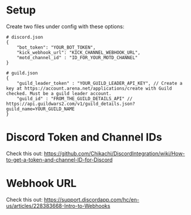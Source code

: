 # Setup

Create two files under config with these options:

````
# discord.json
{
    "bot_token": "YOUR_BOT_TOKEN",
    "kick_webhook_url": "KICK_CHANNEL_WEBHOOK_URL",
    "motd_channel_id" : "ID_FOR_YOUR_MOTD_CHANNEL"
}
````

````
# guild.json
{
    "guild_leader_token" : "YOUR_GUILD_LEADER_API_KEY", // Create a key at https://account.arena.net/applications/create with Guild checked. Must be a guild leader account.
    "guild_id" : "FROM_THE_GUILD_DETAILS_API" // https://api.guildwars2.com/v1/guild_details.json?guild_name=YOUR_GUILD_NAME
}
````

# Discord Token and Channel IDs
Check this out: https://github.com/Chikachi/DiscordIntegration/wiki/How-to-get-a-token-and-channel-ID-for-Discord

# Webhook URL
Check this out: https://support.discordapp.com/hc/en-us/articles/228383668-Intro-to-Webhooks